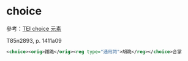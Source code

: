 # choice

參考：[TEI choice 元素](http://www.tei-c.org/release/doc/tei-p5-doc/zh-TW/html/ref-choice.html)

T85n2893, p. 1411a09

```xml
<choice><orig>䠒跪</orig><reg type="通用詞">胡跪</reg></choice>合掌
```